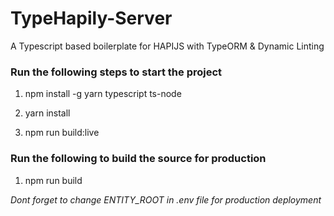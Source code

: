 
# TypeHapily-Server
A Typescript based boilerplate for HAPIJS with TypeORM & Dynamic Linting
 
### Run the following steps to start the project

1. npm install -g yarn typescript ts-node

2. yarn install

3. npm run build:live

###  Run the following to build the source for production
1. npm run build

*Dont forget to change ENTITY_ROOT in .env file for production deployment*